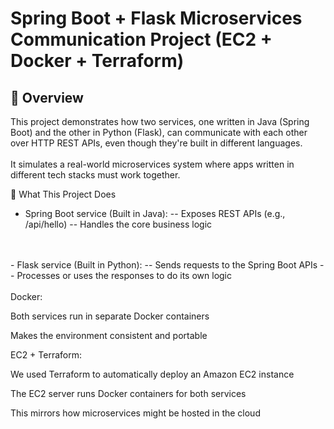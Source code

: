 # Spring Boot + Flask Microservices Communication Project (EC2 + Docker + Terraform)

## 🚀 Overview
This project demonstrates how two services, one written in Java (Spring Boot) and the other in Python (Flask), can communicate with each other over HTTP REST APIs, even though they're built in different languages.
<br>
<br>
It simulates a real-world microservices system where apps written in different tech stacks must work together.

🔧 What This Project Does
- Spring Boot service (Built in Java):
 -- Exposes REST APIs (e.g., /api/hello)
 -- Handles the core business logic
<br>
<br>
- Flask service (Built in Python):
 -- Sends requests to the Spring Boot APIs
 -- Processes or uses the responses to do its own logic
<br>
<br>
Docker:

Both services run in separate Docker containers

Makes the environment consistent and portable

EC2 + Terraform:

We used Terraform to automatically deploy an Amazon EC2 instance

The EC2 server runs Docker containers for both services

This mirrors how microservices might be hosted in the cloud
